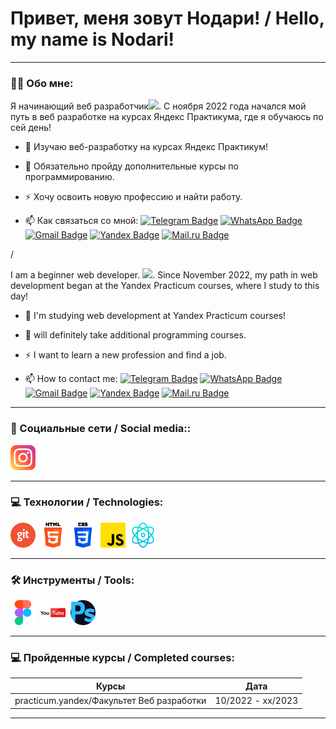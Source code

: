 
# Привет, меня зовут Нодари! / Hello, my name is Nodari!

---

### :man_technologist: Обо мне:

Я начинающий веб разработчик<img src="https://media.giphy.com/media/WUlplcMpOCEmTGBtBW/giphy.gif" width="30px">. С ноября 2022 года начался мой путь в веб разработке на курсах Яндекс Практикума, где я обучаюсь по сей день! 

- :telescope: Изучаю веб-разработку на курсах Яндекс Практикум!

- :seedling: Обязательно пройду дополнительные курсы по программированию.

- :zap: Хочу освоить новую професcию и найти работу.

- :mailbox: Как связаться со мной: [![Telegram Badge](https://img.shields.io/badge/-Telegram-blue?style=flat&logo=Telegram&logoColor=white)](https://t.me/Vephis_Tkaosani) [![WhatsApp Badge](https://img.shields.io/badge/-WhatsApp-gree?style=flat&logo=WhatsApp&logoColor=white)](https://wa.me/+79087940203) [![Gmail Badge](https://img.shields.io/badge/-Gmail-red?style=flat&logo=Gmail&logoColor=white)](mailto:Nakhutsrishvilinodari@gmail.com) [![Yandex Badge](https://img.shields.io/badge/-Yandex-yellow?style=flat&logo=Yandex&logoColor=white)](mailto:Nakhutsrishvili@yandex.ru) [![Mail.ru Badge](https://img.shields.io/badge/-Mail.ru-navy?style=flat&logo=Mail.ru&logoColor=white)](mailto:Sakartvelo_geo@mail.ru)

/

I am a beginner web developer. <img src="https://media.giphy.com/media/WUlplcMpOCEmTGBtBW/giphy.gif" width="30px">. Since November 2022, my path in web development began at the Yandex Practicum courses, where I study to this day!


- :telescope: I'm studying web development at Yandex Practicum courses!

- :seedling:  will definitely take additional programming courses.

- :zap: I want to learn a new profession and find a job.

- :mailbox: How to contact me: [![Telegram Badge](https://img.shields.io/badge/-Telegram-blue?style=flat&logo=Telegram&logoColor=white)](https://t.me/Vephis_Tkaosani) [![WhatsApp Badge](https://img.shields.io/badge/-WhatsApp-gree?style=flat&logo=WhatsApp&logoColor=white)](https://wa.me/+79087940203) [![Gmail Badge](https://img.shields.io/badge/-Gmail-red?style=flat&logo=Gmail&logoColor=white)](mailto:Nakhutsrishvilinodari@gmail.com) [![Yandex Badge](https://img.shields.io/badge/-Yandex-yellow?style=flat&logo=Yandex&logoColor=white)](mailto:Nakhutsrishvili@yandex.ru) [![Mail.ru Badge](https://img.shields.io/badge/-Mail.ru-navy?style=flat&logo=Mail.ru&logoColor=white)](mailto:Sakartvelo_geo@mail.ru)

---

### 🤝 Социальные сети / Social media::

  <div id="badges">
    <a href="https://instagram.com/vepxis_tkaosani?igshid=YmMyMTA2M2Y=" target="_blank">
      <img src='./Images/instagram.png' width="40" height="40" alt="Instagram Badge"/>
    </a>
  
  </div>

---

### 💻 Технологии / Technologies:

<div>
  <img src="./Images/git.png" title="git" alt="git" width="40" height="40"/>&nbsp
  <img src="./Images/html-5.png" title="html5" alt="html5" width="40" height="40"/>&nbsp
  <img src="./Images/css-3.png" title="css" alt="css" width="40" height="40"/>&nbsp
  <img src="./Images/js.png" title="javascript" alt="javascript" width="40" height="40"/>&nbsp
  <img src="./Images/physics.png" title="reactjs" alt="reactjs" width="40" height="40"/>&nbsp
</div>

---

### 🛠 Инструменты / Tools:

<div>
   <img src="./Images/figma.png" title="figma" alt="figma" width="40" height="40"/>&nbsp;
  <img src="./Images/youtube.png" title="YouTube" alt="YouTube" width="40" height="40"/>&nbsp;  
  <img src="./Images/photoshop.png" title="photoshop" alt="photoshop" width="40" height="40"/>&nbsp;
 </div>

---

### 💻 Пройденные курсы / Completed courses:

| Курсы                                                           | Дата              |
| ----------------------------------------------------------------| :---------------: |
| practicum.yandex/Факультет Веб разработки                       | 10/2022 - xx/2023 |

---
